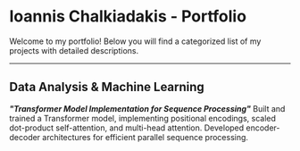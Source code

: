 # Ioannis Chalkiadakis - Portfolio

Welcome to my portfolio! Below you will find a categorized list of my projects with detailed descriptions.

---

## Data Analysis & Machine Learning
***"Transformer Model Implementation for Sequence Processing"***
Built and trained a Transformer model, implementing positional encodings, scaled dot-product self-attention, and multi-head attention. Developed encoder-decoder architectures for efficient parallel sequence processing.
